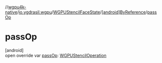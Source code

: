 //[wgpu4k-native](../../../../index.md)/[io.ygdrasil.wgpu](../../index.md)/[WGPUStencilFaceState](../index.md)/[[android]ByReference](index.md)/[passOp](pass-op.md)

# passOp

[android]\
open override var [passOp](pass-op.md): [WGPUStencilOperation](../../-w-g-p-u-stencil-operation/index.md)